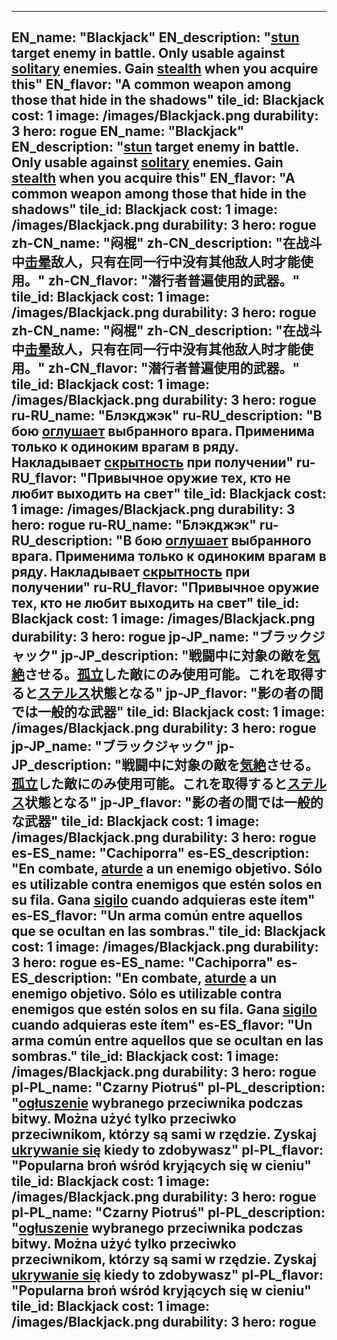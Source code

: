 ---

EN_name: "Blackjack"
EN_description: "<u>stun</u> target enemy in battle. Only usable against <u>solitary</u> enemies. Gain <u>stealth</u> when you acquire this"
EN_flavor: "A common weapon among those that hide in the shadows"
tile_id: Blackjack
cost: 1
image: /images/Blackjack.png
durability: 3
hero: rogue
EN_name: "Blackjack"
EN_description: "<u>stun</u> target enemy in battle. Only usable against <u>solitary</u> enemies. Gain <u>stealth</u> when you acquire this"
EN_flavor: "A common weapon among those that hide in the shadows"
tile_id: Blackjack
cost: 1
image: /images/Blackjack.png
durability: 3
hero: rogue
zh-CN_name: "闷棍"
zh-CN_description: "在战斗中<u>击晕</u>敌人，只有在同一行中没有其他敌人时才能使用。"
zh-CN_flavor: "潜行者普遍使用的武器。"
tile_id: Blackjack
cost: 1
image: /images/Blackjack.png
durability: 3
hero: rogue
zh-CN_name: "闷棍"
zh-CN_description: "在战斗中<u>击晕</u>敌人，只有在同一行中没有其他敌人时才能使用。"
zh-CN_flavor: "潜行者普遍使用的武器。"
tile_id: Blackjack
cost: 1
image: /images/Blackjack.png
durability: 3
hero: rogue
ru-RU_name: "Блэкджэк"
ru-RU_description: "В бою <u>оглушает</u> выбранного врага. Применима только к одиноким врагам в ряду. Накладывает <u>скрытность</u> при получении"
ru-RU_flavor: "Привычное оружие тех, кто не любит выходить на свет"
tile_id: Blackjack
cost: 1
image: /images/Blackjack.png
durability: 3
hero: rogue
ru-RU_name: "Блэкджэк"
ru-RU_description: "В бою <u>оглушает</u> выбранного врага. Применима только к одиноким врагам в ряду. Накладывает <u>скрытность</u> при получении"
ru-RU_flavor: "Привычное оружие тех, кто не любит выходить на свет"
tile_id: Blackjack
cost: 1
image: /images/Blackjack.png
durability: 3
hero: rogue
jp-JP_name: "ブラックジャック"
jp-JP_description: "戦闘中に対象の敵を<u>気絶</u>させる。<u>孤立</u>した敵にのみ使用可能。これを取得すると<u>ステルス</u>状態となる"
jp-JP_flavor: "影の者の間では一般的な武器"
tile_id: Blackjack
cost: 1
image: /images/Blackjack.png
durability: 3
hero: rogue
jp-JP_name: "ブラックジャック"
jp-JP_description: "戦闘中に対象の敵を<u>気絶</u>させる。<u>孤立</u>した敵にのみ使用可能。これを取得すると<u>ステルス</u>状態となる"
jp-JP_flavor: "影の者の間では一般的な武器"
tile_id: Blackjack
cost: 1
image: /images/Blackjack.png
durability: 3
hero: rogue
es-ES_name: "Cachiporra"
es-ES_description: "En combate, <u>aturde</u> a un enemigo objetivo. Sólo es utilizable contra enemigos que estén solos en su fila. Gana <u>sigilo</u> cuando adquieras este ítem"
es-ES_flavor: "Un arma común entre aquellos que se ocultan en las sombras."
tile_id: Blackjack
cost: 1
image: /images/Blackjack.png
durability: 3
hero: rogue
es-ES_name: "Cachiporra"
es-ES_description: "En combate, <u>aturde</u> a un enemigo objetivo. Sólo es utilizable contra enemigos que estén solos en su fila. Gana <u>sigilo</u> cuando adquieras este ítem"
es-ES_flavor: "Un arma común entre aquellos que se ocultan en las sombras."
tile_id: Blackjack
cost: 1
image: /images/Blackjack.png
durability: 3
hero: rogue
pl-PL_name: "Czarny Piotruś"
pl-PL_description: "<u>ogłuszenie</u> wybranego przeciwnika podczas bitwy. Można użyć tylko przeciwko przeciwnikom, którzy są sami w rzędzie. Zyskaj <u>ukrywanie się</u> kiedy to zdobywasz"
pl-PL_flavor: "Popularna broń wśród kryjących się w cieniu"
tile_id: Blackjack
cost: 1
image: /images/Blackjack.png
durability: 3
hero: rogue
pl-PL_name: "Czarny Piotruś"
pl-PL_description: "<u>ogłuszenie</u> wybranego przeciwnika podczas bitwy. Można użyć tylko przeciwko przeciwnikom, którzy są sami w rzędzie. Zyskaj <u>ukrywanie się</u> kiedy to zdobywasz"
pl-PL_flavor: "Popularna broń wśród kryjących się w cieniu"
tile_id: Blackjack
cost: 1
image: /images/Blackjack.png
durability: 3
hero: rogue
---